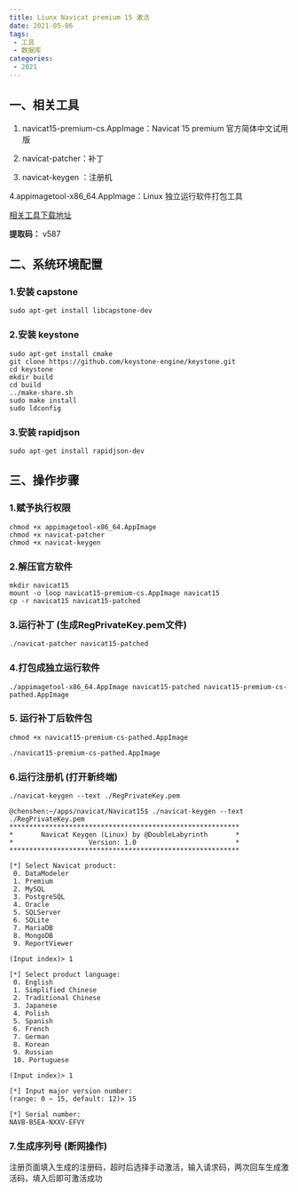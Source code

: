 ```yaml
---
title: Liunx Navicat premium 15 激活
date: 2021-05-06
tags:
 - 工具
 - 数据库
categories:
 - 2021
---
```


## 一、相关工具
1. navicat15-premium-cs.AppImage：Navicat 15 premium 官方简体中文试用版

2. navicat-patcher：补丁

3. navicat-keygen ：注册机

4.appimagetool-x86_64.AppImage：Linux 独立运行软件打包工具

[相关工具下载地址](https://pan.baidu.com/s/1RMpZg-6ku0REVGFFeKn1lw)

**提取码：** v587

## 二、系统环境配置
### 1.安装 capstone
```shell
sudo apt-get install libcapstone-dev
```

### 2.安装 keystone
```shell
sudo apt-get install cmake
git clone https://github.com/keystone-engine/keystone.git
cd keystone
mkdir build
cd build
../make-share.sh
sudo make install
sudo ldconfig
```

### 3.安装 rapidjson
```shell
sudo apt-get install rapidjson-dev
```

## 三、操作步骤
### 1.赋予执行权限
```shell
chmod +x appimagetool-x86_64.AppImage
chmod +x navicat-patcher
chmod +x navicat-keygen
```

### 2.解压官方软件
```shell
mkdir navicat15
mount -o loop navicat15-premium-cs.AppImage navicat15
cp -r navicat15 navicat15-patched
```

### 3.运行补丁 (生成RegPrivateKey.pem文件)
```shell
./navicat-patcher navicat15-patched
```

### 4.打包成独立运行软件
```shell
./appimagetool-x86_64.AppImage navicat15-patched navicat15-premium-cs-pathed.AppImage
```

### 5. 运行补丁后软件包
````shell
chmod +x navicat15-premium-cs-pathed.AppImage

./navicat15-premium-cs-pathed.AppImage
````

### 6.运行注册机 (打开新终端)
```shell
./navicat-keygen --text ./RegPrivateKey.pem
```
```shell
@chenshen:~/apps/navicat/Navicat15$ ./navicat-keygen --text ./RegPrivateKey.pem 
**********************************************************
*       Navicat Keygen (Linux) by @DoubleLabyrinth       *
*                   Version: 1.0                         *
**********************************************************

[*] Select Navicat product:
 0. DataModeler
 1. Premium
 2. MySQL
 3. PostgreSQL
 4. Oracle
 5. SQLServer
 6. SQLite
 7. MariaDB
 8. MongoDB
 9. ReportViewer

(Input index)> 1

[*] Select product language:
 0. English
 1. Simplified Chinese
 2. Traditional Chinese
 3. Japanese
 4. Polish
 5. Spanish
 6. French
 7. German
 8. Korean
 9. Russian
 10. Portuguese

(Input index)> 1

[*] Input major version number:
(range: 0 ~ 15, default: 12)> 15

[*] Serial number:
NAVB-B5EA-NXXV-EFVY

```

### 7.生成序列号 (断网操作)
注册页面填入生成的注册码，超时后选择手动激活，输入请求码，两次回车生成激活码，填入后即可激活成功
